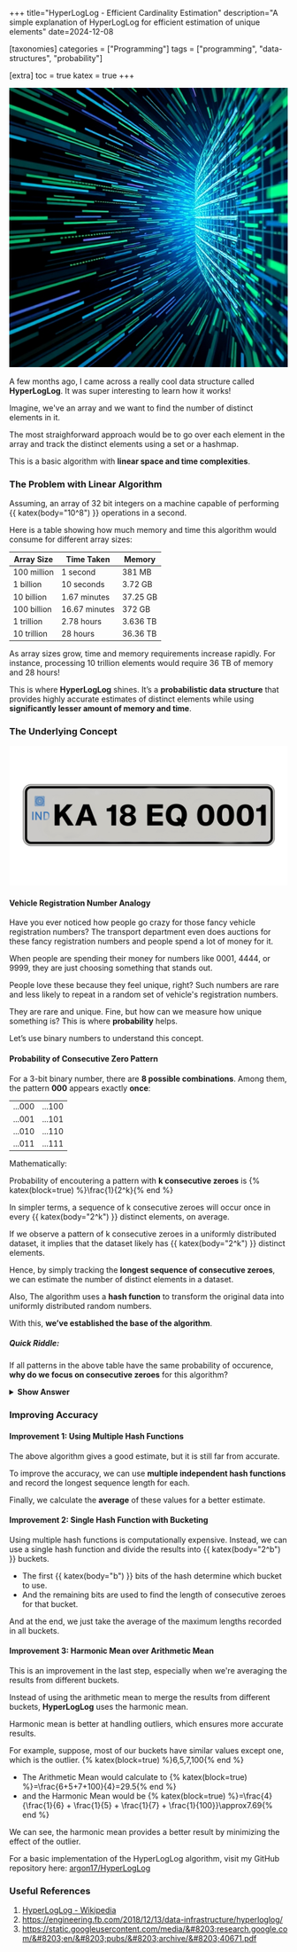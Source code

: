 +++
title="HyperLogLog - Efficient Cardinality Estimation"
description="A simple explanation of HyperLogLog for efficient estimation of unique elements"
date=2024-12-08

[taxonomies]
categories = ["Programming"]
tags = ["programming", "data-structures", "probability"]

[extra]
toc = true
katex = true
+++

<div class="columns is-centered">
  <div class="column is-half">
    <img src="/images/posts/understanding-hyper-log-log-20241205/Poster.jpeg">
  </div>
</div>

A few months ago, I came across a really cool data structure called **HyperLogLog**.
It was super interesting to learn how it works!

Imagine, we've an array and we want to find the number of distinct elements in it.

The most straighforward approach would be to go over each element in the array and track the distinct elements using a set or a hashmap.

This is a basic algorithm with **linear space and time complexities**.

### The Problem with Linear Algorithm
Assuming, an array of 32 bit integers on a machine capable of performing {{ katex(body="10^8") }} operations in a second.

Here is a table showing how much memory and time this algorithm would consume for different array sizes:

| Array Size      | Time Taken   | Memory    |
|-----------------|--------------|-----------|
| 100 million     | 1 second     | 381 MB    |
| 1 billion       | 10 seconds   | 3.72 GB   |
| 10 billion      | 1.67 minutes | 37.25 GB  |
| 100 billion     | 16.67 minutes| 372 GB    |
| 1 trillion      | 2.78 hours   | 3.636 TB  |
| 10 trillion     | 28 hours     | 36.36 TB  |

As array sizes grow, time and memory requirements increase rapidly. For instance, processing 10 trillion elements would require 36 TB of memory and 28 hours!

This is where **HyperLogLog** shines. It’s a **probabilistic data structure** that provides highly accurate estimates of distinct elements while using **significantly lesser amount of memory and time**.

### The Underlying Concept

<div class="columns is-centered">
  <div class="column is-half">
    <img src="/images/posts/understanding-hyper-log-log-20241205/FancyRegistrationNumber.png">
  </div>
</div>

#### Vehicle Registration Number Analogy
Have you ever noticed how people go crazy for those fancy vehicle registration numbers?
The transport department even does auctions for these fancy registration numbers and people spend a lot of money for it.

When people are spending their money for numbers like 0001, 4444, or 9999, they are just choosing something that stands out.

People love these because they feel unique, right?
Such numbers are rare and less likely to repeat in a random set of vehicle's registration numbers.

They are rare and unique. Fine, but how can we measure how unique something is? This is where **probability** helps.

Let’s use binary numbers to understand this concept.

#### Probability of Consecutive Zero Pattern
For a 3-bit binary number, there are **8 possible combinations**. Among them, the pattern **000** appears exactly **once**:

|         |         |
|---------|---------|
| ...000  | ...100  |
| ...001  | ...101  |
| ...010  | ...110  |
| ...011  | ...111  |

Mathematically:

Probability of encoutering a pattern with **k consecutive zeroes** is
{% katex(block=true) %}\frac{1}{2^k}{% end %}

In simpler terms, a sequence of k consecutive zeroes will occur once in every {{ katex(body="2^k") }} distinct elements, on average.

If we observe a pattern of k consecutive zeroes in a uniformly distributed dataset, it implies that the dataset likely has {{ katex(body="2^k") }} distinct elements.

Hence, by simply tracking the **longest sequence of consecutive zeroes**, we can estimate the number of distinct elements in a dataset.

Also, The algorithm uses a **hash function** to transform the original data into uniformly distributed random numbers. 

With this, **we’ve established the base of the algorithm**.

##### Quick Riddle:
If all patterns in the above table have the same probability of occurence, **why do we focus on consecutive zeroes** for this algorithm?
<details>
  <summary><b>Show Answer</b></summary>
  Because, the consecutive pattern can be extended to higher number of bits easily.
</details>

### Improving Accuracy
#### Improvement 1: Using Multiple Hash Functions
The above algorithm gives a good estimate, but it is still far from accurate.

To improve the accuracy, we can use **multiple independent hash functions** and record the longest sequence length for each.

Finally, we calculate the **average** of these values for a better estimate.

#### Improvement 2: Single Hash Function with Bucketing
Using multiple hash functions is computationally expensive. Instead, we can use a single hash function and divide the results into {{ katex(body="2^b") }} buckets.
- The first {{ katex(body="b") }} bits of the hash determine which bucket to use.
- And the remaining bits are used to find the length of consecutive zeroes for that bucket.

And at the end, we just take the average of the maximum lengths recorded in all buckets.

#### Improvement 3: Harmonic Mean over Arithmetic Mean
This is an improvement in the last step, especially when we're averaging the results from different buckets.

Instead of using the arithmetic mean to merge the results from different buckets, **HyperLogLog** uses the harmonic mean.

Harmonic mean is better at handling outliers, which ensures more accurate results.

For example, suppose, most of our buckets have similar values except one, which is the outlier.
{% katex(block=true) %}6,5,7,100{% end %}
- The Arithmetic Mean would calculate to
{% katex(block=true) %}=\frac{6+5+7+100}{4}=29.5{% end %}
- and the Harmonic Mean would be
{% katex(block=true) %}=\frac{4}{\frac{1}{6} + \frac{1}{5} + \frac{1}{7} + \frac{1}{100}}\approx7.69{% end %}

We can see, the harmonic mean provides a better result by minimizing the effect of the outlier.

For a basic implementation of the HyperLogLog algorithm, visit my GitHub repository here: <a href="https://github.com/argon17/HyperLogLog" target="_blank">argon17/HyperLogLog</a>

### Useful References

1. <a href="https://en.wikipedia.org/wiki/HyperLogLog" target="_blank">HyperLogLog - Wikipedia</a>
2. <a href="https://engineering.fb.com/2018/12/13/data-infrastructure/hyperloglog/" target="_blank">https://engineering.fb.com/2018/12/13/data-infrastructure/hyperloglog/</a>
3. <a href="https://static.googleusercontent.com/media/research.google.com/en//pubs/archive/40671.pdf" target="_blank">https://static.googleusercontent.com/media/&#8203;research.google.com/&#8203;en/&#8203;pubs/&#8203;archive/&#8203;40671.pdf</a>
